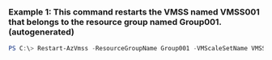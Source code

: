 ### Example 1: This command restarts the VMSS named VMSS001 that belongs to the resource group named Group001. (autogenerated)
```powershell
PS C:\> Restart-AzVmss -ResourceGroupName Group001 -VMScaleSetName VMSS001
```

